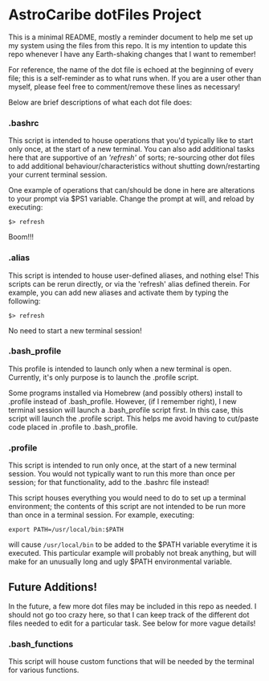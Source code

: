 # AstroCaribe dotFiles Project

This is a minimal README, mostly a reminder document to help me set up my system using the files from this repo. It is my intention to update this repo whenever I have any Earth-shaking changes that I want to remember!  

For reference, the name of the dot file is echoed at the beginning of every file; this is a self-reminder as to what runs when. If you are a user other than myself, please feel free to comment/remove these lines as necessary!  

Below are brief descriptions of what each dot file does:  

### .bashrc
This script is intended to house operations that you'd typically like to start only once, at the start of a new terminal. You can also add additional tasks here that are supportive of an *'refresh'* of sorts; re-sourcing other dot files to add additional behaviour/characteristics without shutting down/restarting your current terminal session.  

One example of operations that can/should be done in here are alterations to your prompt via $PS1 variable. Change the prompt at will, and reload by executing: 

    $> refresh

Boom!!!

### .alias
This script is intended to house user-defined aliases, and nothing else!
This scripts can be rerun directly, or via the 'refresh' alias defined therein. For example, you can add new aliases and activate them by typing the following:

    $> refresh
No need to start a new terminal session!

### .bash_profile
This profile is intended to launch only when a new terminal is open. Currently, it's only purpose is to launch the .profile script.  

Some programs installed via Homebrew (and possibly others) install to .profile instead of .bash_profile. However, (if I remember right), I new terminal session will launch a .bash_profile script first. In this case, this script will launch the .profile script. This helps me avoid having to cut/paste code placed in .profile to .bash_profile.

### .profile
This script is intended to run only once, at the start of a new terminal session. You would not typically want to run this more than once per session; for that functionality, add to the .bashrc file instead!  

This script houses everything you would need to do to set up a terminal environment; the contents of this script are not intended to be run more than once in a terminal session. For example, executing:

    export PATH=/usr/local/bin:$PATH

will cause `/usr/local/bin` to be added to the $PATH variable everytime it is executed. This particular example will probably not break anything, but will make for an unusually long and ugly $PATH environmental variable.

## Future Additions!
In the future, a few more dot files may be included in this repo as needed. I should not go too crazy here, so that I can keep track of the different dot files needed to edit for a particular task. See below for more vague details!  

### .bash_functions
This script will house custom functions that will be needed by the terminal for various functions.



